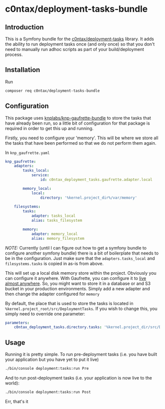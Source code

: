 # c0ntax/deployment-tasks-bundle

## Introduction

This is a Symfony bundle for the [c0ntax/deployment-tasks](https://github.com/c0ntax/deployment-tasks) library. It adds the ability
to run deployment tasks once (and only once) so that you don't need to manually run adhoc scripts as part of your build/deployment process.

## Installation

Run

```bash
composer req c0ntax/deployment-tasks-bundle
```

## Configuration

This package uses [knplabs/knp-gaufrette-bundle](https://github.com/KnpLabs/KnpGaufretteBundle) to store the tasks that have already been run, so a
little bit of configuration for that package is required in order to get this up and running.

Firstly, you need to configure your 'memory'. This will be where we store all the tasks that have been performed so that we do not perform them again.

In `knp_gaufrette.yaml`

```yaml
knp_gaufrette:
    adapters:
        tasks_local:
            service:
                id: c0ntax_deployment_tasks.gaufrette.adapter.local

        memory_local:
            local:
                directory: '%kernel.project_dir%/var/memory'
                
    filesystems:
        tasks:
            adapter: tasks_local
            alias: tasks_filesystem

        memory:
            adapter: memory_local
            alias: memory_filesystem
```

_NOTE:_ Currently (until I can figure out how to get a symfony bundle to configure another symfony bundle) there is a bit of
boilerplate that needs to be in the configuration. Just make sure that the `adapters.tasks_local` and `filesystems.tasks` is
copied in as-is from above.

This will set up a local disk memory store within the project. Obviously you can configure it anywhere. With Gaufrette, you can configure it
to [live almost anywhere](https://github.com/KnpLabs/KnpGaufretteBundle#configuring-the-adapters). So, you might want to store it in a database or and S3 bucket
in your production environments. Simply add a new adapter and then change the adapter configured for `memory`

By default, the place that is used to store the tasks is located in `%kernel.project_root/src/DeploymentTasks`. If you wish to change this, you simply need to override one parameter:

```yaml
parameters:
    c0ntax_deployment_tasks.directory.tasks: '%kernel.project_dir/src/DeploymentTasks%'
```

## Usage

Running it is pretty simple. To run pre-deployment tasks (i.e. you have built your application but you have yet to put it live)

```bash
./bin/console deployment:tasks:run Pre
```

And to run post-deployment tasks (i.e. your application is now live to the world):

```bash
./bin/console deployment:tasks:run Post
```

Err, that's it
